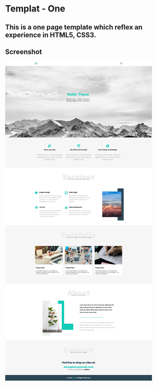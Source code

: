# Templat - One

## This is a one page template which reflex an experience in HTML5, CSS3.

## Screenshot
![image](/screenshot.png)